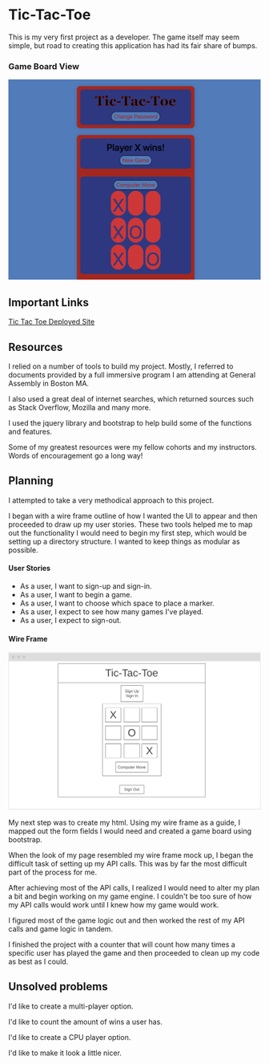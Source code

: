 # Tic-Tac-Toe

This is my very first project as a developer. The game itself may seem simple, but road to creating this application has had its fair share of bumps.

### Game Board View

![GameImage](./assets/images/TicTacToe.png)

## Important Links

[Tic Tac Toe Deployed Site](https://gmorse19.github.io/tic-tac-toe-GMorse19/)

## Resources

I relied on a number of tools to build my project. Mostly, I referred to documents provided by a full immersive program I am attending at General Assembly in Boston MA.

I also used a great deal of internet searches, which returned sources such as Stack Overflow, Mozilla and many more.

I used the jquery library and bootstrap to help build some of the functions and features.

Some of my greatest resources were my fellow cohorts and my instructors. Words of encouragement go a long way!

## Planning

I attempted to take a very methodical approach to this project.

I began with a wire frame outline of how I wanted the UI to appear and then proceeded to draw up my user stories. These two tools helped me to map out the functionality I would need to begin my first step, which would be setting up a directory structure. I wanted to keep things as modular as possible.

#### User Stories

- As a user, I want to sign-up and sign-in.
- As a user, I want to begin a game.
- As a user, I want to choose which space to place a marker.
- As a user, I expect to see how many games I've played.
- As a user, I expect to sign-out.

#### Wire Frame

![Image](./assets/images/tic-wireframe.png)

My next step was to create my html. Using my wire frame as a guide, I mapped out the form fields I would need and created a game board using bootstrap.

When the look of my page resembled my wire frame mock up, I began the difficult task of setting up my API calls. This was by far the most difficult part of the process for me.

After achieving most of the API calls, I realized I would need to alter my plan a bit and begin working on my game engine. I couldn't be too sure of how my API calls would work until I knew how my game would work.

I figured most of the game logic out and then worked the rest of my API calls and game logic in tandem.

I finished the project with a counter that will count how many times a specific user has played the game and then proceeded to clean up my code as best as I could.

## Unsolved problems

I'd like to create a multi-player option.

I'd like to count the amount of wins a user has.

I'd like to create a CPU player option.

I'd like to make it look a little nicer.
